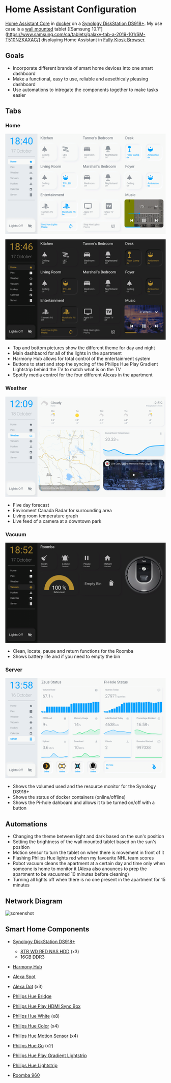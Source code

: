# Home Assistant Configuration

[Home Assistant Core](https://home-assistant.io/) in [docker](https://www.docker.com/) on a  [Synology DiskStation DS918+](https://www.synology.com/en-us/products/DS920+). My use case is a [wall mounted](https://mbmounts.com/collections/tablet-mounts/products/samsung-galaxy-tab-mount) tablet [[Samsung 10.1"](https://www.samsung.com/ca/tablets/galaxy-tab-a-2019-101/SM-T510NZKAXAC/] displaying Home Assistant in [Fully Kiosk Browser](https://www.ozerov.de/fully-kiosk-browser/).

## Goals

* Incorporate different brands of smart home devices into one smart dashboard
* Make a functional, easy to use, reliable and aesethicaly pleasing dashboard
* Use automations to intregate the components together to make tasks easier

## Tabs

### Home

![screenshot](https://github.com/Tanner3644/home-assistant-config/blob/main/screenshots/home-page-day.png)

![screenshot](https://github.com/Tanner3644/home-assistant-config/blob/main/screenshots/home-page-night.png)

* Top and bottom pictures show the different theme for day and night
* Main dashbaord for all of the lights in the apartment
* Harmony Hub allows for total control of the entertainment system
* Buttons to start and stop the syncing of the Philips Hue Play Gradient Lightstrip behind the TV to match what is on the TV
* Spotify media control for the four different Alexas in the apartment

### Weather

![screenshot](https://github.com/Tanner3644/home-assistant-config/blob/main/screenshots/weather-day.png)

* Five day forecast
* Enviroment Canada Radar for surrounding area
* Living room temperature graph
* Live feed of a camera at a downtown park

### Vacuum

![screenshot](https://github.com/Tanner3644/home-assistant-config/blob/main/screenshots/roomba-night.png)

* Clean, locate, pause and return functions for the Roomba
* Shows battery life and if you need to empty the bin

### Server

![screenshot](https://github.com/Tanner3644/home-assistant-config/blob/main/screenshots/server-day.png)

* Shows the volumed used and the resource monitor for the Synology DS918+
* Shows the status of docker containers (online/offline)
* Shows the Pi-hole dahboard and allows it to be turned on/off with a button

## Automations

* Changing the theme between light and dark based on the sun's position
* Setting the brightness of the wall mounted tablet based on the sun's position
* Motion sensor to turn the tablet on when there is movement in front of it
* Flashing Philips Hue lights red when my favourite NHL team scores
* Robot vacuum cleans the apartment at a certain day and time only when someone is home to monitor it (Alexa also anounces to prep the apartment to be vacuumed 10 minutes before cleaning) 
* Turning all lights off when there is no one present in the apartment for 15 minutes

## Network Diagram

![screenshot](https://github.com/Tanner3644/home-assistant-config/blob/main/screenshots/Network%20Diagram.png)

## Smart Home Components

* [Synology DiskStation DS918+](https://www.synology.com/products/DS918+)
  * [8TB WD RED NAS HDD](https://www.westerndigital.com/products/internal-drives/wd-red-hdd) (x3)
  * 16GB DDR3

* [Harmony Hub](https://www.logitech.com/en-ca/product/harmony-hub?crid=60)
* [Alexa Spot](https://www.amazon.ca/Amazon-VN94DQ-Echo-Spot-White/dp/B074BHG7RG)
* [Alexa Dot](https://www.amazon.ca/Echo-Dot-3rd-gen-Charcoal/dp/B07PDHT5XP) (x3)
* [Philips Hue Bridge](https://www.philips-hue.com/en-ca/p/hue-bridge/046677458478)
* [Philips Hue Play HDMI Sync Box](https://www.philips-hue.com/en-ca/p/hue-play-hdmi-sync-box-/046677555221)
* [Philips Hue White](https://www.philips-hue.com/en-ca/p/hue-white-1-pack-a21-e26/046677557812) (x8)
* [Philips Hue Color](https://www.philips-hue.com/en-us/p/hue-white-and-color-ambiance-1-pack-e26/046677548483) (x4)
* [Philips Hue Motion Sensor](https://www.philips-hue.com/en-ca/p/hue-motion-sensor/046677473389) (x4)
* [Philips Hue Go](https://www.philips-hue.com/en-ca/p/hue-white-and-color-ambiance-go-portable-light-(latest-model)/7602031U7) (x2)
* [Philips Hue Play Gradient Lightstrip](https://www.philips-hue.com/en-ca/p/hue-white-and-color-ambiance-play-gradient-lightstrip-65-inch/046677560416)
* [Philips Hue Lightstrip](https://www.philips-hue.com/en-ca/p/hue-white-and-color-ambiance-lightstrip-plus-base-v4-80-inch/046677555313)
* [Roomba 960](https://store.irobot.com/default/roomba-vacuuming-robot-vacuum-irobot-roomba-960/R960020.html)
